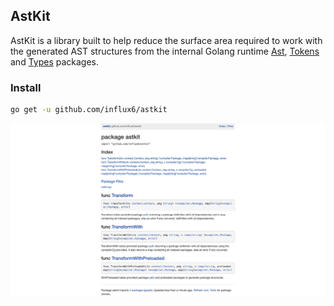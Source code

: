 AstKit
---------
AstKit is a library built to help reduce the surface area required to work with the generated AST structures from the internal
Golang runtime [Ast](https://golang.org/pkg/go/ast), [Tokens](https://golang.org/pkg/go/tokens) and [Types](https://golang.org/pkg/go/types)
packages.

### Install

```bash
go get -u github.com/influx6/astkit
```

![Docs](./media/docs.png)
